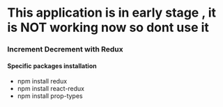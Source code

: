 <h1>This application is in early stage , it is NOT working now so dont use it</h1>

<h3>Increment Decrement with Redux</h3>

<h4>Specific packages installation</h4>
<ul>
  <li>npm install redux</li>
  <li>npm install react-redux</li>
  <li>npm install prop-types</li>
</ul>